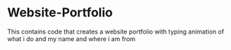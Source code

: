 # Website-Portfolio
This contains code that creates a website portfolio with typing animation of what i do and my name and where i am from
